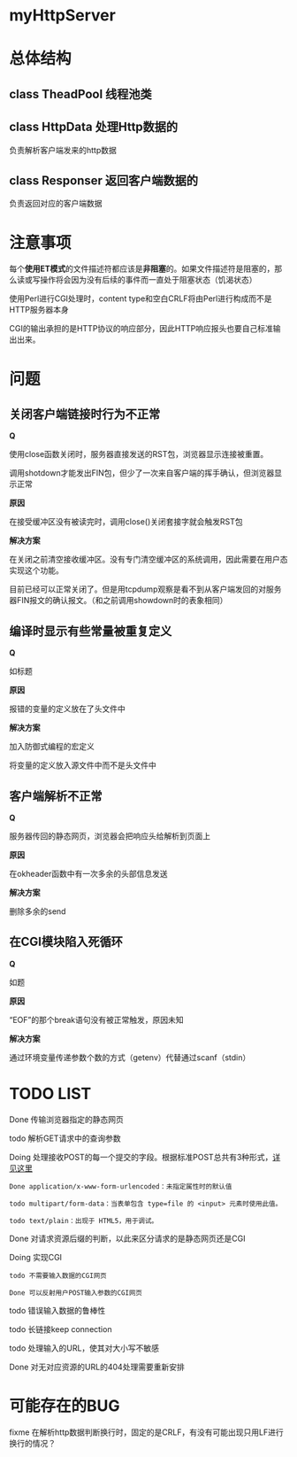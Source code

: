 # myHttpServer
# 总体结构
## class TheadPool 线程池类 
## class HttpData 处理Http数据的 

负责解析客户端发来的http数据

## class Responser 返回客户端数据的 

负责返回对应的客户端数据

# 注意事项

每个**使用ET模式**的文件描述符都应该是**非阻塞**的。如果文件描述符是阻塞的，那么读或写操作将会因为没有后续的事件而一直处于阻塞状态（饥渴状态）

使用Perl进行CGI处理时，content type和空白CRLF将由Perl进行构成而不是HTTP服务器本身

CGI的输出承担的是HTTP协议的响应部分，因此HTTP响应报头也要自己标准输出出来。

# 问题
## 关闭客户端链接时行为不正常

**Q**

使用close函数关闭时，服务器直接发送的RST包，浏览器显示连接被重置。

调用shotdown才能发出FIN包，但少了一次来自客户端的挥手确认，但浏览器显示正常

**原因**

在接受缓冲区没有被读完时，调用close()关闭套接字就会触发RST包

**解决方案**

在关闭之前清空接收缓冲区。没有专门清空缓冲区的系统调用，因此需要在用户态实现这个功能。

目前已经可以正常关闭了。但是用tcpdump观察是看不到从客户端发回的对服务器FIN报文的确认报文。（和之前调用showdown时的表象相同）

## 编译时显示有些常量被重复定义

**Q**

如标题

**原因**

报错的变量的定义放在了头文件中

**解决方案**

加入防御式编程的宏定义

将变量的定义放入源文件中而不是头文件中

## 客户端解析不正常

**Q**

服务器传回的静态网页，浏览器会把响应头给解析到页面上

**原因**

在okheader函数中有一次多余的头部信息发送

**解决方案**

删除多余的send

## 在CGI模块陷入死循环

**Q**

如题

**原因**

“EOF”的那个break语句没有被正常触发，原因未知

**解决方案**

通过环境变量传递参数个数的方式（getenv）代替通过scanf（stdin）


# TODO LIST

Done 传输浏览器指定的静态网页

todo 解析GET请求中的查询参数

Doing 处理接收POST的每一个提交的字段。根据标准POST总共有3种形式，[详见这里](https://developer.mozilla.org/zh-CN/docs/Web/HTML/Element/form#attr-enctype)

    Done application/x-www-form-urlencoded：未指定属性时的默认值

    todo multipart/form-data：当表单包含 type=file 的 <input> 元素时使用此值。

    todo text/plain：出现于 HTML5，用于调试。

Done 对请求资源后缀的判断，以此来区分请求的是静态网页还是CGI

Doing 实现CGI

    todo 不需要输入数据的CGI网页

    Done 可以反射用户POST输入参数的CGI网页

todo 错误输入数据的鲁棒性

todo 长链接keep connection

todo 处理输入的URL，使其对大小写不敏感

Done 对无对应资源的URL的404处理需要重新安排

# 可能存在的BUG

fixme 在解析http数据判断换行时，固定的是CRLF，有没有可能出现只用LF进行换行的情况？


